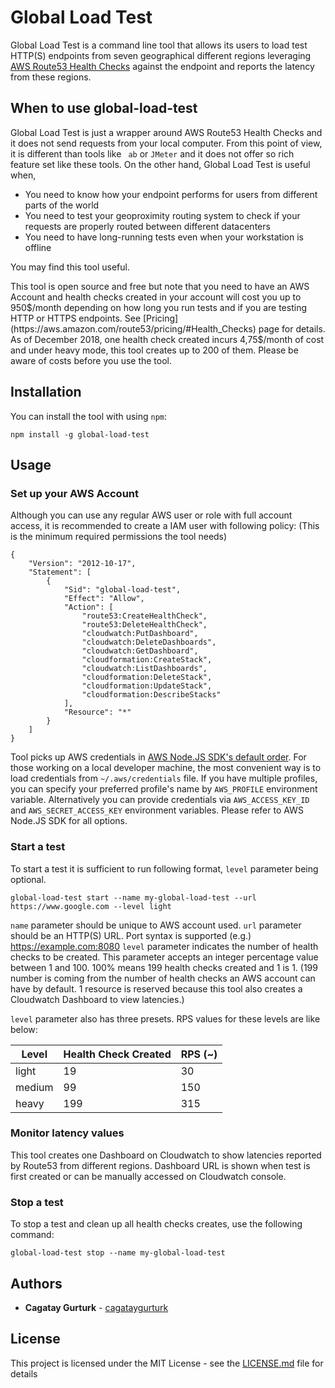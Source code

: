 # Global Load Test

Global Load Test is a command line tool that allows its users to load test HTTP(S) endpoints from seven geographical different regions leveraging [AWS Route53 Health Checks](https://docs.aws.amazon.com/Route53/latest/DeveloperGuide/dns-failover.html) against the endpoint and reports the latency from these regions. 

## When to use global-load-test

Global Load Test is just a wrapper around AWS Route53 Health Checks and it does not send requests from your local computer. From this point of view, it is different than tools like ` ab` or `JMeter` and it does not offer so rich feature set like these tools. On the other hand, Global Load Test is useful when, 

- You need to know how your endpoint performs for users from different parts of the world
- You need to test your geoproximity routing system to check if your requests are properly routed between different datacenters
- You need to have long-running tests even when your workstation is offline

You may find this tool useful.

This tool is open source and free but note that you need to have an AWS Account and health checks created in your account will cost you up to 950$/month depending on how long you run tests and if you are testing HTTP or HTTPS endpoints. See [Pricing](https://aws.amazon.com/route53/pricing/#Health_Checks) page for details. As of December 2018, one health check created incurs 4,75$/month of cost and under heavy mode, this tool creates up to 200 of them. Please be aware of costs before you use the tool.

## Installation

You can install the tool with using `npm`:

```
npm install -g global-load-test
```

## Usage

### Set up your AWS Account

Although you can use any regular AWS user or role with full account access, it is recommended to create a IAM user with following policy: (This is the minimum required permissions the tool needs)

```
{
    "Version": "2012-10-17",
    "Statement": [
        {
            "Sid": "global-load-test",
            "Effect": "Allow",
            "Action": [
                "route53:CreateHealthCheck",
                "route53:DeleteHealthCheck",
                "cloudwatch:PutDashboard",
                "cloudwatch:DeleteDashboards",
                "cloudwatch:GetDashboard",
                "cloudformation:CreateStack",
                "cloudwatch:ListDashboards",
                "cloudformation:DeleteStack",
                "cloudformation:UpdateStack",
                "cloudformation:DescribeStacks"
            ],
            "Resource": "*"
        }
    ]
}
```

Tool picks up AWS credentials in [AWS Node.JS SDK's default order](https://docs.aws.amazon.com/sdk-for-javascript/v2/developer-guide/setting-credentials-node.html). For those working on a local developer machine, the most convenient way is to load credentials from `~/.aws/credentials` file. If you have multiple profiles, you can specify your preferred profile's name by `AWS_PROFILE` environment variable. Alternatively you can provide credentials via `AWS_ACCESS_KEY_ID` and `AWS_SECRET_ACCESS_KEY` environment variables. Please refer to AWS Node.JS SDK for all options.

### Start a test

To start a test it is sufficient to run following format, `level` parameter being optional.

```
global-load-test start --name my-global-load-test --url https://www.google.com --level light
```

`name` parameter should be unique to AWS account used.
`url` parameter should be an HTTP(S) URL. Port syntax is supported (e.g.) https://example.com:8080
`level` parameter indicates the number of health checks to be created. This parameter accepts an integer percentage value between 1 and 100. 100% means 199 health checks created and 1 is 1. (199 number is coming from the number of health checks an AWS account can have by default. 1 resource is reserved because this tool also creates a Cloudwatch Dashboard to view latencies.)

`level` parameter also has three presets. RPS values for these levels are like below:

| Level  	| Health Check Created 	| RPS (~) 	|
|--------	|----------------------	|---------	|
| light  	| 19                   	| 30      	|
| medium 	| 99                   	| 150     	|
| heavy  	| 199                  	| 315     	|

### Monitor latency values

This tool creates one Dashboard on Cloudwatch to show latencies reported by Route53 from different regions. Dashboard URL is shown when test is first created or can be manually accessed on Cloudwatch console.

### Stop a test

To stop a test and clean up all health checks creates, use the following command:

```
global-load-test stop --name my-global-load-test
```

## Authors

* **Cagatay Gurturk** - [cagataygurturk](https://github.com/cagataygurturk)

## License

This project is licensed under the MIT License - see the [LICENSE.md](LICENSE.md) file for details
